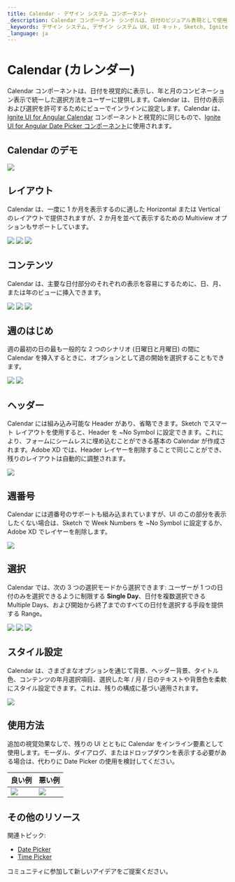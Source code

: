 ```yaml
---
title: Calendar - デザイン システム コンポーネント
_description: Calendar コンポーネント シンボルは、日付のビジュアル表現として使用され、日付の日、月、年の部分をナビゲートするために必要なメカニズムを提供します。
_keywords: デザイン システム, デザイン システム UX, UI キット, Sketch, Ignite UI for Angular, Sketch to Angular, Angular, Angular デザイン システム, Sketch からコードをエクスポート, Angular 用のデザイン キット, Sketch HTML, Sketch to HTML, Sketch UI キット
_language: ja
---
```


# Calendar (カレンダー)

Calendar コンポーネントは、日付を視覚的に表示し、年と月のコンビネーション表示で統一した選択方法をユーザーに提供します。Calendar は、日付の表示および選択を許可するためにビューでインラインに設定します。Calendar は、[Ignite UI for Angular Calendar](https://jp.infragistics.com/products/ignite-ui-angular/angular/components/calendar.html) コンポーネントと視覚的に同じもので、[Ignite UI for Angular Date Picker コンポーネント](https://jp.infragistics.com/products/ignite-ui-angular/angular/components/date_picker.html)に使用されます。

## Calendar のデモ

<img class="responsive-img" src="../images/calendar_demo.png" srcset="../images/calendar_demo@2x.png 2x" />

## レイアウト

Calendar は、一度に 1 か月を表示するのに適した Horizontal または Vertical のレイアウトで提供されますが、2 か月を並べて表示するための Multiview オプションもサポートしています。

<img class="responsive-img" src="../images/calendar_horizontal.png" srcset="../images/calendar_horizontal@2x.png 2x" />
<img class="responsive-img" src="../images/calendar_vertical.png" srcset="../images/calendar_vertical@2x.png 2x" />
<img class="responsive-img" src="../images/calendar_multi.png" srcset="../images/calendar_multi@2x.png 2x" />

## コンテンツ

Calendar は、主要な日付部分のそれぞれの表示を容易にするために、日、月、または年のビューに挿入できます。

<img class="responsive-img" src="../images/calendar_vertical.png" srcset="../images/calendar_vertical@2x.png 2x" />
<img class="responsive-img" src="../images/calendar_months.png" srcset="../images/calendar_months@2x.png 2x" />
<img class="responsive-img" src="../images/calendar_years.png" srcset="../images/calendar_years@2x.png 2x" />

## 週のはじめ

週の最初の日の最も一般的な 2 つのシナリオ (日曜日と月曜日) の間に Calendar を挿入するときに、オプションとして週の開始を選択することもできます。

<img class="responsive-img" src="../images/calendar_sun.png" srcset="../images/calendar_sun@2x.png 2x" />
<img class="responsive-img" src="../images/calendar_vertical.png" srcset="../images/calendar_vertical@2x.png 2x" />

## ヘッダー

Calendar には組み込み可能な Header があり、省略できます。Sketch でスマート レイアウトを使用すると、Header を ~No Symbol に設定できます。これにより、フォームにシームレスに埋め込むことができる基本の Calendar が作成されます。Adobe XD では、Header レイヤーを削除することで同じことができ、残りのレイアウトは自動的に調整されます。

<img class="responsive-img" src="../images/calendar_base.png" srcset="../images/calendar_base@2x.png 2x" />

## 週番号

Calendar には週番号のサポートも組み込まれていますが、UI のこの部分を表示したくない場合は、Sketch で Week Numbers を ~No Symbol に設定するか、Adobe XD でレイヤーを削除します。

<img class="responsive-img" src="../images/calendar_weeknum.png" srcset="../images/calendar_weeknum@2x.png 2x" />

## 選択

Calendar では、次の 3 つの選択モードから選択できます: ユーザーが 1 つの日付のみを選択できるように制限する **Single Day**、日付を複数選択できる Multiple Days、および開始から終了までのすべての日付を選択する手段を提供する Range。

<img class="responsive-img" src="../images/calendar_horizontal.png" srcset="../images/calendar_horizontal@2x.png 2x" />
<img class="responsive-img" src="../images/calendar_selection.png" srcset="../images/calendar_selection@2x.png 2x" />
<img class="responsive-img" src="../images/calendar_range.png" srcset="../images/calendar_range@2x.png 2x" />

## スタイル設定

Calendar は、さまざまなオプションを通じて背景、ヘッダー背景、タイトル色、コンテンツの年月選択項目、選択した年 / 月 / 日のテキストや背景色を柔軟にスタイル設定できます。これは、残りの構成に基づい適用されます。

<img class="responsive-img" src="../images/calendar_styling.png" srcset="../images/calendar_styling@2x.png 2x" />

## 使用方法

追加の視覚効果なしで、残りの UI とともに Calendar をインライン要素として使用します。モーダル、ダイアログ、またはドロップダウンを表示する必要がある場合は、代わりに Date Picker の使用を検討してください。

| 良い例                                                                                 |悪い例                                                                                  |
| ---------------------------------------------------------------------------------- | -------------------------------------------------------------------------------------- |
| <img class="responsive-img" src="../images/calendar_do1.png" srcset="../images/calendar_do1@2x.png 2x" />|<img class="responsive-img" src="../images/calendar_dont1.png" srcset="../images/calendar_dont1@2x.png 2x" /> |

## その他のリソース

関連トピック:

- [Date Picker](date-picker.md)
- [Time Picker](time-picker.md)
  <div class="divider--half"></div>

コミュニティに参加して新しいアイデアをご提案ください。
